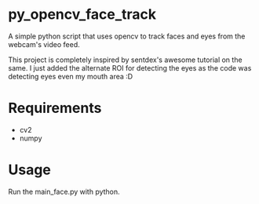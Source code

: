 # py_opencv_face_track
A simple python script that uses opencv to track faces and eyes from the webcam's video feed.

This project is completely inspired by sentdex's awesome tutorial on the same. I just added the alternate ROI for detecting the eyes as the code was detecting eyes even my mouth area :D

# Requirements
* cv2
* numpy

# Usage
Run the main_face.py with python.
